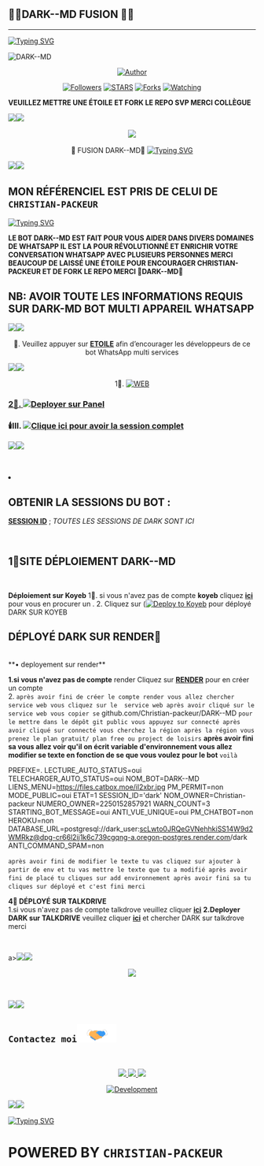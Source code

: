 ## 🍷🍷DARK--MD FUSION 📍📍

***
  
<a href="https://git.io/typing-svg"><img src="https://readme-typing-svg.demolab.com?font=Black+Ops+One&size=50&pause=1000&color=1BAFBAFF&center=true&width=910&height=100&lines=THANKS FOR CHOOSING +DARK-MD;MULTI+DEVICE+WHATSAPP+BOT; CRÉÉ R+PAR+CHRISTIAN+PACKEUR ;ILLUSTRER+LE+1.1.2025" alt="Typing SVG" /></a>
  </p>
    <img alt="DARK--MD" width="700" height="300" 
<p align="center">
<p align="center">
<a href="https://github.com/Christian-packeur/DARK--MD"><img title="Author" src="https://img.shields.io/badge/DARK--MD-black?style=for-the-badge&logo=github"></a>
<p/>
<p align="center">
<a href="https://github.com/Christian-packeur ?tab=followers"><img title="Followers" src="https://img.shields.io/github/followers/Christian-packeur ?label=Followers&style=social"></a>
<a href="https://github.com/Christian-packeur/DARK--Md/stargazers/"><img title="STARS" src="https://img.shields.io/github/stars/Christian-packeur/DARK--Md?&style=social"></a>
<a href="https://github.com/Christian-packeur/DARK--MD/network/members"><img title="Forks" src="https://img.shields.io/github/forks/Christian-packeur/DARK--MD?style=social"></a>
<a href="https://github.com/franceking1/DARK--Md/watchers"><img title="Watching" src="https://img.shields.io/github/watchers/DARK--MD/DARK--MD?label=Watching&style=social"></a>

**VEUILLEZ METTRE UNE ÉTOILE ET FORK LE REPO SVP MERCI COLLÈGUE**

<a><img src='https://i.imgur.com/LyHic3i.gif'/></a><a><img src='https://i.imgur.com/LyHic3i.gif'/></a>
<p align="center">
<img src="https://files.catbox.moe/ec54x5.jpg"/> 
<p align="center"> 🍷 FUSION DARK--MD📍
  <a href="https://git.io/typing-svg"><img src="https://readme-typing-svg.demolab.com?font=EB+Garamond&weight=800&size=28&duration=4000&pause=1000&random=false&width=435&lines=+DARK--MD ;WHATSAPP++⚡ + MULTI SERVICES + ;  +ILLUSTRATRER+PAR+🤖✨;   +𝐌𝐑.+ Christian ICHORO+☘ ; FUSION" alt="Typing SVG" /></a>
</p>
<a><img src='https://i.imgur.com/LyHic3i.gif'/></a><a><img src='https://i.imgur.com/LyHic3i.gif'/></a> 

## MON RÉFÉRENCIEL EST PRIS DE CELUI DE `CHRISTIAN-PACKEUR`

<a href="https://git.io/typing-svg"><img src="https://readme-typing-svg.demolab.com?font=Black+Ops+One&size=50&pause=1000&color=721c24&center=true&width=910&height=100&lines=DARK--MD FUSION+;MULTI+APPAREIL+WHATSAPP+🍷📍;CRÉER+PAR+CHRISTIAN+PACKEUR;ROBOT FORMATÉ LE+15.12.2024" alt="Typing SVG" /></a>
  </p>

**LE BOT DARK--MD EST FAIT POUR VOUS AIDER DANS DIVERS DOMAINES DE WHATSAPP IL EST LA POUR RÉVOLUTIONNÉ ET ENRICHIR VOTRE CONVERSATION WHATSAPP AVEC PLUSIEURS PERSONNES MERCI BEAUCOUP DE LAISSÉ UNE ÉTOILE POUR ENCOURAGER CHRISTIAN-PACKEUR ET DE FORK LE REPO MERCI 🍷DARK--MD📍**

## NB: AVOIR TOUTE LES INFORMATIONS REQUIS SUR DARK-MD BOT MULTI APPAREIL WHATSAPP    

<a><img src='https://i.imgur.com/LyHic3i.gif'/></a><a><img src='https://i.imgur.com/LyHic3i.gif'/></a>
<p align="center">
<img 


## 🧨. Veuillez appuyer sur **[ETOILE](https://github.com/Christian-packeur/DARK--MD)** afin d’encourager les développeurs de ce bot WhatsApp multi services

<a><img src='https://i.imgur.com/LyHic3i.gif'/></a><a><img src='https://i.imgur.com/LyHic3i.gif'/></a>
<p align="center">
<img 

### 1🔗. <a href="https://github.com/Christian-packeur/DARK--MD/fork"><img title="WEB" src="https://img.shields.io/badge/FORK DARK-WEB?color=black&style=for-the-badge&logo=stackshare">

### 2🍷. <a href='https://panel.solarhosting.cc' target="_blank"><img alt='Deployer sur Panel' src='https://img.shields.io/badge/-DEPLOYER SUR PANEL-pink?style=for-the-badge&logo=solar&logoColor=white'/></a>

### 🕯️III. <a href="https://dark-session-z9jx.onrender.com"><img src="https://img.shields.io/badge/SESSION_ID-green" alt="Clique ici pour avoir la session complet" width="90"></a>


<a><img src='https://i.imgur.com/LyHic3i.gif'/></a><a><img src='https://i.imgur.com/LyHic3i.gif'/></a>
<p align="center">
<img 


 3. ## OBTENIR LA SESSIONS DU   BOT : <br>
[**SESSION ID**](https://dark-session-zyx2.onrender.com)  ; *TOUTES LES SESSIONS DE DARK SONT ICI*

<br>

## 1🔗SITE DÉPLOIEMENT DARK--MD

<br>


**Déploiement sur Koyeb**
  1🔗. si vous n'avez pas de compte **koyeb** cliquez [**ici**](https://.koyeb.com/signup) pour vous en procurer un .
2. Cliquez sur
([![Deploy to Koyeb](https://www.koyeb.com/static/images/deploy/button.svg)](https://app.koyeb.com/deploy?name=dark-md&repository=Christian-packeur%2FDARK--MD&branch=main&instance_type=free) pour déployé DARK SUR KOYEB
<br>
## DÉPLOYÉ DARK SUR RENDER📍
<br>
**• deployement sur render**

**1.si vous n'avez pas de compte** render Cliquez sur [**RENDER**](https://render.com/login) pour en créer un compte
<br>
2. `après avoir fini de créer le compte render vous allez chercher service web vous cliquez sur le  service web après avoir cliqué sur le service web vous copier se` github.com/Christian-packeur/DARK--MD  `pour le mettre dans le dépôt git public vous appuyez sur connecté après avoir cliqué sur connecté vous cherchez la région après la région vous prenez le plan gratuit/ plan free ou project de loisirs`
**après avoir fini sa vous allez voir qu'il on écrit variable d'environnement vous allez modifier se texte en fonction de se que vous voulez pour le bot** 
            `voilà`

PREFIXE=.
LECTURE_AUTO_STATUS=oui
TELECHARGER_AUTO_STATUS=oui
NOM_BOT=DARK--MD
LIENS_MENU=https://files.catbox.moe/il2xbr.jpg
PM_PERMIT=non
MODE_PUBLIC=oui
ETAT=1
SESSION_ID='dark'
NOM_OWNER=Christian-packeur
NUMERO_OWNER=2250152857921
WARN_COUNT=3
STARTING_BOT_MESSAGE=oui
ANTI_VUE_UNIQUE=oui
PM_CHATBOT=non
HEROKU=non
DATABASE_URL=postgresql://dark_user:scLwto0JRQeGVNehhkiSS14W9d2WMRkz@dpg-cr66l2ij1k6c739cgqng-a.oregon-postgres.render.com/dark
ANTI_COMMAND_SPAM=non
 

`après avoir fini de modifier le texte tu vas cliquez sur ajouter à partir de env et tu vas mettre le texte que tu a modifié après avoir fini de placé tu cliques sur add environnement après avoir fini sa tu cliques sur déployé et c'est fini merci`
 <br>

**4🧨 DÉPLOYÉ SUR TALKDRIVE**
<br>
1.si vous n'avez pas de compte talkdrove veuillez cliquer [**ici**](https://host.talkdrove.com/auth/signup?ref=F8337562)
**2.Deployer DARK sur TALKDRIVE** veuillez cliquer
[**ici**](https://host.talkdrove.com/auth/signup?ref=F8337562)   et chercher DARK sur talkdrove merci

<br>

a><img src='https://i.imgur.com/LyHic3i.gif'/></a><a><img src='https://i.imgur.com/LyHic3i.gif'/></a>
<p align="center">
<img src="https://files.catbox.moe/il2xbr.jpg"/> 
<p align="center">
<br>
<p align="center">
<a
<br>
 
<a><img src='https://i.imgur.com/LyHic3i.gif'/></a><a><img src='https://i.imgur.com/LyHic3i.gif'/></a>

## ```Contactez moi```<img src="https://github.com/0xAbdulKhalid/0xAbdulKhalid/raw/main/assets/mdImages/handshake.gif" width ="80"></h1> 
 <br> 
<p align="center">
<a href="https://Wa.me/+2250152857921"><img src="https://img.shields.io/badge/Contact Christian-packeur-25D366?style=for-the-badge&logo=whatsapp&logoColor=white" />
<a href="https://whatsapp.com/channel/0029Va7jKtW9hXF6d0y1k20Y"><img src="https://img.shields.io/badge/Join Official Channel-25D366?style=for-the-badge&logo=whatsapp&logoColor=white" />
<a href="https://www.youtube.com/@Christian-packeur TECH"><img src="https://img.shields.io/badge/Subscribe-ff0000?style=for-the-badge&logo=youtube&logoColor=ff000000&link=https://www.youtube.com/@Christian-packeur TECH" /><br>
<p align="center">
<img alt="Development" width="250" src="https://media2.giphy.com/media/W9tBvzTXkQopi/giphy.gif?cid=6c09b952xu6syi1fyqfyc04wcfk0qvqe8fd7sop136zxfjyn&ep=v1_internal_gif_by_id&rid=giphy.gif&ct=g" /> </p>
<a><img src='https://i.imgur.com/LyHic3i.gif'/></a><a><img src='https://i.imgur.com/LyHic3i.gif'/></a>

<a href="https://git.io/typing-svg"><img src="https://readme-typing-svg.demolab.com?font=Black+Ops+One&size=50&pause=1000&color=1BAFBAFF&center=true&width=910&height=100&lines=THANKS FOR CHOOSING; +DARK-MD;VOUS+REMERCIE+POUR+LA; VISITE" alt="Typing SVG" /></a>
  </p>
   
# POWERED BY `CHRISTIAN-PACKEUR`

 
